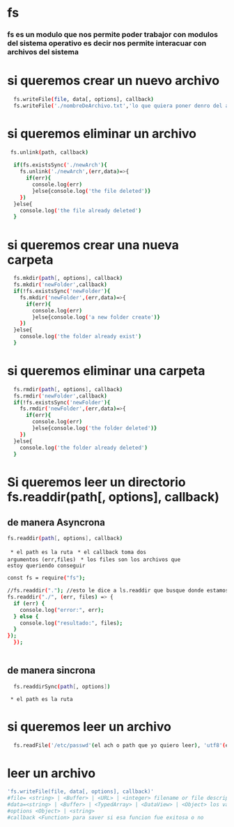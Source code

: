 # fs
### fs es un modulo que nos permite poder trabajor con modulos del sistema operativo es decir nos permite interacuar con archivos del sistema

# si queremos crear un nuevo archivo 
```bash
  fs.writeFile(file, data[, options], callback)
  fs.writeFile('./nombreDeArchivo.txt','lo que quiera poner denro del archivo', callback)
```
# si queremos eliminar un archivo
```bash
 fs.unlink(path, callback)
  
  if(fs.existsSync('./newArch'){
    fs.unlink('./newArch',(err,data)=>{
      if(err){
        console.log(err)
        }else{console.log('the file deleted')}
    })
  }else{
    console.log('the file already deleted')
  }
```
# si queremos crear una nueva carpeta
```bash
  fs.mkdir(path[, options], callback)
  fs.mkdir('newFolder',callback)
  if(!fs.existsSync('newFolder'){
    fs.mkdir('newFolder',(err,data)=>{
      if(err){
        console.log(err)
        }else{console.log('a new folder create')}
    })
  }else{
    console.log('the folder already exist')
  }
```
# si queremos eliminar una  carpeta
```bash
  fs.rmdir(path[, options], callback)
  fs.rmdir('newFolder',callback)
  if(!fs.existsSync('newFolder'){
    fs.rmdir('newFolder',(err,data)=>{
      if(err){
        console.log(err)
        }else{console.log('the folder deleted')}
    })
  }else{
    console.log('the folder already deleted')
  }
```
# Si queremos leer un directorio fs.readdir(path[, options], callback)
## de manera Asyncrona
```bash
fs.readdir(path[, options], callback)
```
<code> * el path es la ruta</code>
<code> * el callback toma dos argumentos (err,files)</code>
<code> * los files son los archivos que estoy queriendo conseguir</code>
```bash
const fs = require("fs");

//fs.readdir("."); //esto le dice a ls.readdir que busque donde estamos parados
fs.readdir("./", (err, files) => {
  if (err) {
    console.log("error:", err);
  } else {
    console.log("resultado:", files);
  }
});
  });
 
```
## de manera sincrona
```bash
  fs.readdirSync(path[, options])
```
<code> * el path es la ruta</code>
# si queremos leer un archivo
```bash
  fs.readFile('/etc/passwd'(el ach o path que yo quiero leer), 'utf8'(en que encoding lo tiene que leer), callback(err,data));
```
# leer un archivo
```bash 
'fs.writeFile(file, data[, options], callback)'
#file= <string> | <Buffer> | <URL> | <integer> filename or file descriptor en el cual se va a escribir
#data=<string> | <Buffer> | <TypedArray> | <DataView> | <Object> los valores que se van a escribir en ese archivo
#options <Object> | <string>
#callback <Function> para saver si esa funcion fue exitosa o no
```
